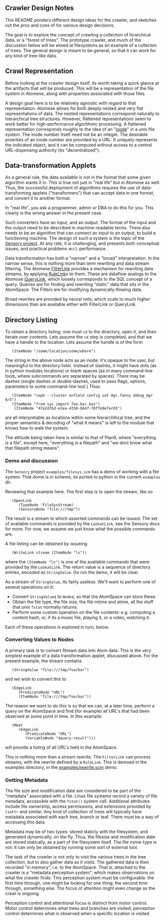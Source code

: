 Crawler Design Notes
--------------------
This README ponders different design ideas for the crawler, and sketches
out the pros and cons of for various design decisions.

The goal is to explore the concept of crawling a collection of
hirarchical data, or a "forest of trees". The prototype crawler, and
much of the discussion below will be aimed at filesystems as an example
of a collecton of trees. The general design is meant to be general,
so that it can work for any kind of tree-like data.

Crawl Representation
--------------------
Before looking at the crawler design itself, its worth taking a quick
glance at the artifacts that will be produced. This will be a
representation of the file system in Atomese, along with properties
associated with those files.

A design goal here is to be relatively agnostic with regard to that
representation. Atomese allows for both deeply nested and very flat
representations of data. The nested representations correspond naturally
to hierarchical tree structures. However, flattened representations seem
to work better for high-performance algorithmic processing. A flattened
representation corresponds roughly to the idea of an
"[inode](https://en.wikipedia.org/wiki/inode)" in a unix file system.
The inode number itself need not be an integer. The desirable proerties
of an inode number are provided by a URL: It uniquely represents the
indicated object, and it can be computed without access to a central
URL-dispensing authority (its "decentralized").

Data-transformation Applets
---------------------------
As a general rule, the data available is not in the format that some
given algorithm wants it in. This is true not just in "real life" but in
Atomese as well. Thus, the successful deployment of algorithms requires
the use of data-transforming applets ("transformers") that can accept
data in one format, and convert it to another format.

In "real life", you ask a programmer, admin or DBA to do this for you.
This clearly is the wrong answer in the present case.

Such converters have an input, and an output. The format of the input
and the output need to be described in machine-readable terms. There
also needs to be an algorithm that can connect an input to an output, to
build a functioning machine. The design of such a system is the topic
of the [Sensory project](https://github.com/opencog/sensory). At any
rate, it is challenging, and presents both conceptual issues, and
practical problems w.r.t. performance.

Data transformation has both a "narrow" and a "broad" interpretation.
In the narrow sense, this is nothing more than term rewriting and data
stream filtering. The Atomese
[FilterLink](https://opencog.org/wiki/FilterLink) provides a mechanism
for rewriting data streams, by applying
[RuleLink](https://opencog.org/wiki/RuleLink)s to them. These are
dataflow analogs to the Atomose
[QueryLink](https://opencog.org/wiki/QueryLink), which loosely
corresponds to the SQL concept of a query. Queries are for finding and
rewriting "static" data that sits in the AtomSpace. The Filters are
for modifying dynamically-flowing data.

Broad rewrites are provided by neural nets, which scale to much higher
dimensions than are available either with FilterLink or QueryLink.

Directory Listing
-----------------
To obtain a directory listing, one must `cd` to the directory, open it,
and then iterate over contents. Lets assume the `cd` step is completed,
and that we have a handle to the location. Lets assume the handle is of
the form
```
   (ItemNode "/some/location/some/where")
```
The string in the above node acts as an inode: it's opaque to the user,
but meaningful to the directory lister. Instead of slashes, it might
have dots (as in python modules locations) or blank spaces (as in many
command-line tools, where subcommands are separated by spaces). There
may be dashes (single dashes or double-dashes, used to pass flags,
options, parameters to some command-line tool.) Thus:
```
   (ItemNode "ceph --cluster enfield config set mgr.fanny debug_mgr 0/5")
   (ItemNode "from sys import foo.bar.baz")
	(ItemNode "47e2d7bd-e3ea-4338-bb47-78ffe9efec65")
```
are all interpretable as locations within some hierarchihcal tree, and
the proper semantics & decoding of "what it means" is left to the module
that knows how to walk the system.

The attitude being taken here is similar to that of Plan9, where
"everything is a file", except here, "everything is a filepath" and
"we dont know what that filepath string means".

### Demo and discussion
The `Sensory` project `examples/filesys.scm` has a demo of working
with a file system. That dome is in scheme, its ported to python
in the current `examples` dir.

Reviewing that example here. The first step is to open the stream,
like so
```
   (OpenLink
      (TypeNode 'FileSysStream)
      (SensoryNode "file:///tmp"))
```
The result is a stream to which assorted commands can be issued. The
set of available commands is provided by the `LookatLink`, see the
Sensory docs for more. For now, we assume we just know what the
possible commands are.

A file listing can be obtained by issueing
```
   (WriteLink stream (ItemNode "ls"))
```
where the `(ItemNode "ls")` is one of the available commands that were
provided by the `LookatLink`.  The return value is a sequence of
directory entries, encoded as `StringValue`. Go run the demo, it will be
clear.

As a stream of `StringValue`, its fairly useless. We'll want to perform
one of several operations on it:
* Convert `StringValue`s to `Node`s, so that the AtomSpace can store
  these.
* Obtain the file type, the file size, the file mtime and atime, all the
  stuff that unix `fstat` normally returns.
* Perform some custom operation on the file contents: e.g. computing a
  content hash, or, if its a music file, playing it, or a video,
  watching it.

Each of these operations is explored in turn, below.

### Converting Values to Nodes
A primary task is to convert Stream data into Atom data. This is the
very simplest example of a data transformation applet, discussed above.
For the present example, the stream contains
```
   (StringValue "file:///tmp/foo/bar")
```
and we wish to convert this to
```
   (EdgeLink
      (PredicateNode "URL")
      (ItemNode "file:///tmp/foo/bar"))
```
The reason we want to do this is so that we can, at a later time,
perform a query on the AtomSpace and find (for example) all URL's that
had been observed at some point in time. In this example:
```
   (Meet
      (EdgeLink
         (PredicateNode "URL")
         (VariableNode "$query-result")))
```
will provide a listing of all URL's held in the AtomSpace.

This is nothing more than a stream rewrite. The `FilterLink` can process
streams, with the rewrite defined by a `RuleLink`. This is demoed in the
examples directory, in the [examples/rewrite.scm](examples/rewrite.scm)
demo.

### Getting Metadata
The file size and modification date are considered to be part of the
"metadata" associated with a file. Linux file systems record a variety
of file metadata, accessible with the `fstat()` system call. Additional
attributes include file ownership, access permissions, and extensions
provided by `lsattr` and similar. Any kind of collection of trees will
typically have metadata associated with each tree, branch or leaf. There
must be a way of accessing this data.

Metadata may be of two types: stored staticly with the filesystem, and
generated dynamically, on the fly. Thus, the filesize and modification
date are stored statically, as a part of the filesystem itself. The file
mime-type is not: it can only be obtained by running some sort of
external tool.

The task of the crawler is not only to visit the various trees in the
tree collection, but to also gather data as it visits. The gathered data
is then recorded "in memory", i.e. to the AtomSpace. That is, attached
to the crawler is a "metadata perception system", which makes
observations on what the crawler finds. This perception system must be
configurable: the first time through, one might be looking for one
thing; the second time through, something else. Ths focus of attention
might even change as the crawl is ongoing.

Perception control and attentional focus is distinct from motor control.
Motor control determines what trees and branches are visited; perception
control determines  what is observed when a specific location is
visited.
